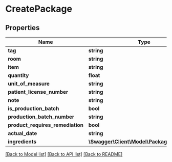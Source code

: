 # CreatePackage

## Properties
Name | Type | Description | Notes
------------ | ------------- | ------------- | -------------
**tag** | **string** |  | [optional] 
**room** | **string** |  | [optional] 
**item** | **string** |  | [optional] 
**quantity** | **float** |  | [optional] 
**unit_of_measure** | **string** |  | [optional] 
**patient_license_number** | **string** |  | [optional] 
**note** | **string** |  | [optional] 
**is_production_batch** | **bool** |  | [optional] 
**production_batch_number** | **string** |  | [optional] 
**product_requires_remediation** | **bool** |  | [optional] 
**actual_date** | **string** |  | [optional] 
**ingredients** | [**\Swagger\Client\Model\PackageIngredient[]**](PackageIngredient.md) |  | [optional] 

[[Back to Model list]](../../README.md#documentation-for-models) [[Back to API list]](../../README.md#documentation-for-api-endpoints) [[Back to README]](../../README.md)

